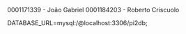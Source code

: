 0001171339 - João Gabriel
0001184203 - Roberto Criscuolo

<!-- URL DO BANCO -->
DATABASE_URL=mysql:/@localhost:3306/pi2db;
